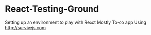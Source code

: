 # React-Testing-Ground

Setting up an environment to play with React 
  Mostly To-do app
    Using http://survivejs.com
    
